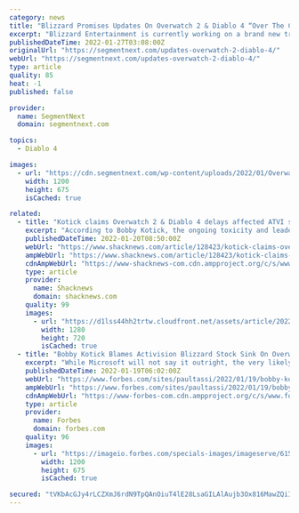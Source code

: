 ```yaml
---
category: news
title: "Blizzard Promises Updates On Overwatch 2 & Diablo 4 “Over The Coming Weeks”"
excerpt: "Blizzard Entertainment is currently working on a brand new triple-a survival game which will introduce an all-new universe. The developer though wants to ..."
publishedDateTime: 2022-01-27T03:08:00Z
originalUrl: "https://segmentnext.com/updates-overwatch-2-diablo-4/"
webUrl: "https://segmentnext.com/updates-overwatch-2-diablo-4/"
type: article
quality: 85
heat: -1
published: false

provider:
  name: SegmentNext
  domain: segmentnext.com

topics:
  - Diablo 4

images:
  - url: "https://cdn.segmentnext.com/wp-content/uploads/2022/01/Overwatch-2-Omnic.jpg"
    width: 1200
    height: 675
    isCached: true

related:
  - title: "Kotick claims Overwatch 2 & Diablo 4 delays affected ATVI stock more than abuse lawsuit"
    excerpt: "According to Bobby Kotick, the ongoing toxicity and leadership issues at Activision Blizzard didn't affect the company as much as its major game delays."
    publishedDateTime: 2022-01-20T08:50:00Z
    webUrl: "https://www.shacknews.com/article/128423/kotick-claims-overwatch-2-diablo-4-delays-affected-atvi-stock-more-than-abuse-lawsuit"
    ampWebUrl: "https://www.shacknews.com/article/128423/kotick-claims-overwatch-2-diablo-4-delays-affected-atvi-stock-more-than-abuse-lawsuit?amphtml=1"
    cdnAmpWebUrl: "https://www-shacknews-com.cdn.ampproject.org/c/s/www.shacknews.com/article/128423/kotick-claims-overwatch-2-diablo-4-delays-affected-atvi-stock-more-than-abuse-lawsuit?amphtml=1"
    type: article
    provider:
      name: Shacknews
      domain: shacknews.com
    quality: 99
    images:
      - url: "https://d1lss44hh2trtw.cloudfront.net/assets/article/2022/01/20/kotick-claims-overwatch-2-diablo-4-delays-affected-atvi-stock-more-than-abuse-lawsuit_feature.jpg"
        width: 1280
        height: 720
        isCached: true
  - title: "Bobby Kotick Blames Activision Blizzard Stock Sink On Overwatch 2, Diablo 4 And Call Of Duty"
    excerpt: "While Microsoft will not say it outright, the very likely outcome is that while Bobby Kotick remains CEO of Activision Blizzard for the moment, when the deal is finalized and everyone starts reporting ..."
    publishedDateTime: 2022-01-19T06:02:00Z
    webUrl: "https://www.forbes.com/sites/paultassi/2022/01/19/bobby-kotick-blames-activision-blizzard-stock-sink-on-overwatch-2-diablo-4-and-call-of-duty/"
    ampWebUrl: "https://www.forbes.com/sites/paultassi/2022/01/19/bobby-kotick-blames-activision-blizzard-stock-sink-on-overwatch-2-diablo-4-and-call-of-duty/amp/"
    cdnAmpWebUrl: "https://www-forbes-com.cdn.ampproject.org/c/s/www.forbes.com/sites/paultassi/2022/01/19/bobby-kotick-blames-activision-blizzard-stock-sink-on-overwatch-2-diablo-4-and-call-of-duty/amp/"
    type: article
    provider:
      name: Forbes
      domain: forbes.com
    quality: 96
    images:
      - url: "https://imageio.forbes.com/specials-images/imageserve/61507aaea1129206d04f6a27/0x0.jpg?format=jpg&width=1200&fit=bounds"
        width: 1200
        height: 675
        isCached: true

secured: "tVKbAcGJy4rLCZXmJ6rdN9TpQAnOiuT4lE28LsaGILAlAujb3Ox816MawZQiIktLm71zjRaNBjtagWKnreubSEcnrotAp/k1B+PaGBv3k9gKw+mO9CTr4yR/YIJIiJEMvZjXFUc/ldGRgfLwN+NzGGWTsyEWkPgXfxzItokVeR5TBjmtIn3IBW8HKSXQMDmZfCg1xTSah5h18hr3K+SrbMjpTu9K+n8r12Qk5nJu9wxv6dhLLiwVtBlMWy9ko/ctwDh15b03ocf4tMPitY6SaPsV8+nS4QQyaM+tfYLtPI25qUVxT9uVSaltj5vs8jqiGzHkE9flK9lu99fmrufpTZQgn5MGZY4XEwdCgbhSVhc=;iezkRyq9FA/Es6iyfj2eFw=="
---
```



